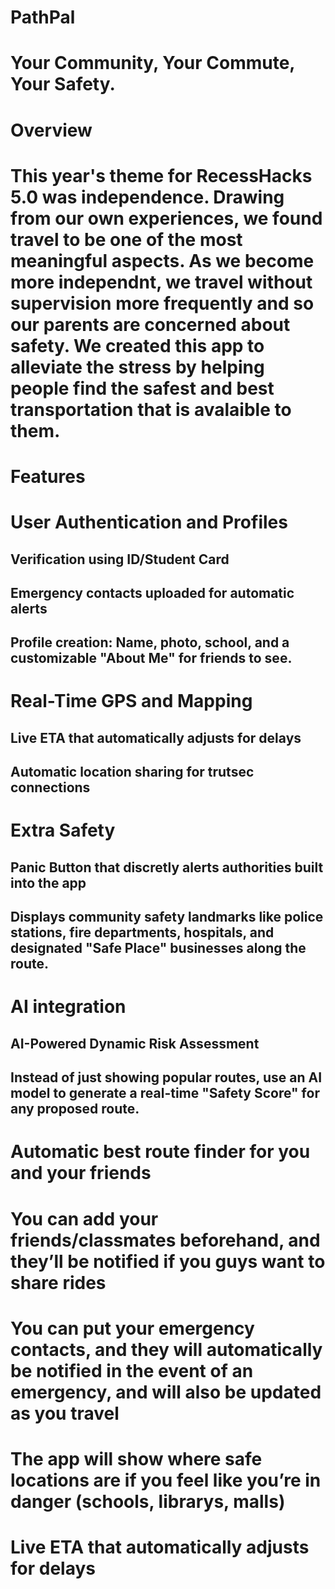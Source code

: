 # PathPal
# Your Community, Your Commute, Your Safety.


# Overview 

# This year's theme for RecessHacks 5.0 was independence. Drawing from our own experiences, we found travel to be one of the most meaningful aspects. As we become more independnt, we travel without supervision more frequently and so our parents are concerned about safety. We created this app to alleviate the stress by helping people find the safest and best transportation that is avalaible to them. 

# Features

# User Authentication and Profiles
## Verification using ID/Student Card
## Emergency contacts uploaded for automatic alerts
## Profile creation: Name, photo, school, and a customizable "About Me" for friends to see.

# Real-Time GPS and Mapping
## Live ETA that automatically adjusts for delays
## Automatic location sharing for trutsec connections

# Extra Safety
## Panic Button that discretly alerts authorities built into the app
## Displays community safety landmarks like police stations, fire departments, hospitals, and designated "Safe Place" businesses along the route.

# AI integration
## AI-Powered Dynamic Risk Assessment
## Instead of just showing popular routes, use an AI model to generate a real-time "Safety Score" for any proposed route.

# Automatic best route finder for you and your friends
# You can add your friends/classmates beforehand, and they’ll be notified if you guys want to share rides
# You can put your emergency contacts, and they will automatically be notified in the event of an emergency, and will also be updated as you travel
# The app will show where safe locations are if you feel like you’re in danger (schools, librarys, malls)
# Live ETA that automatically adjusts for delays
#
# 